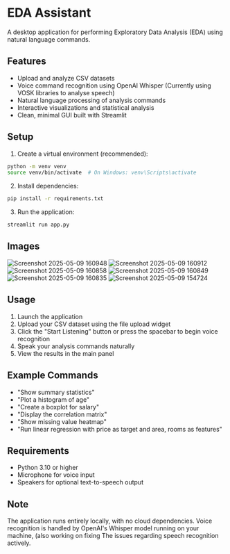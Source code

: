 # EDA Assistant

A desktop application for performing Exploratory Data Analysis (EDA) using natural language commands.

## Features

- Upload and analyze CSV datasets
- Voice command recognition using OpenAI Whisper (Currently using VOSK libraries to analyse speech)
- Natural language processing of analysis commands
- Interactive visualizations and statistical analysis
- Clean, minimal GUI built with Streamlit

## Setup

1. Create a virtual environment (recommended):
```bash
python -m venv venv
source venv/bin/activate  # On Windows: venv\Scripts\activate
```

2. Install dependencies:
```bash
pip install -r requirements.txt
```

3. Run the application:
```bash
streamlit run app.py
```
## Images 
![Screenshot 2025-05-09 160948](https://github.com/user-attachments/assets/b0c44042-1608-4c8d-84a1-e092cc89627f)
![Screenshot 2025-05-09 160912](https://github.com/user-attachments/assets/68019efd-ec32-40b1-b5ce-e24ffc4bd1ea)
![Screenshot 2025-05-09 160858](https://github.com/user-attachments/assets/b91eff90-fb1f-487b-ae41-d1cf74c14c8d)
![Screenshot 2025-05-09 160849](https://github.com/user-attachments/assets/ef316050-7071-47f3-aaf6-6c1b15bc0271)
![Screenshot 2025-05-09 160835](https://github.com/user-attachments/assets/5180075d-afa1-461c-951b-8f10822861e8)
![Screenshot 2025-05-09 154724](https://github.com/user-attachments/assets/694c9218-b174-48e9-8c95-e5d6b4d85485)

## Usage

1. Launch the application
2. Upload your CSV dataset using the file upload widget
3. Click the "Start Listening" button or press the spacebar to begin voice recognition
4. Speak your analysis commands naturally
5. View the results in the main panel

## Example Commands

- "Show summary statistics"
- "Plot a histogram of age"
- "Create a boxplot for salary"
- "Display the correlation matrix"
- "Show missing value heatmap"
- "Run linear regression with price as target and area, rooms as features"

## Requirements

- Python 3.10 or higher
- Microphone for voice input
- Speakers for optional text-to-speech output

## Note

The application runs entirely locally, with no cloud dependencies. Voice recognition is handled by OpenAI's Whisper model running on your machine, (also working on fixing 
The issues regarding speech recognition actively. 

